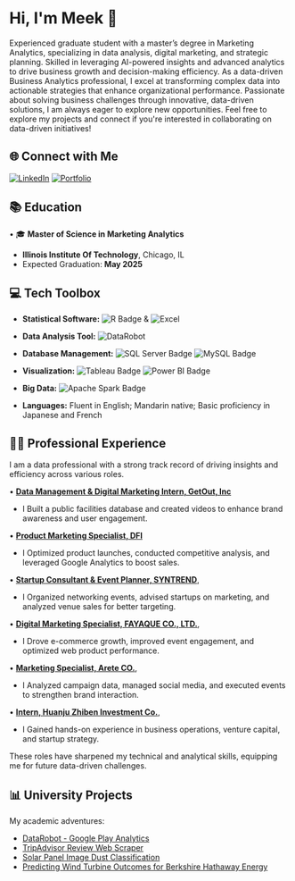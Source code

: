 # Hi, I'm Meek 👋

Experienced graduate student with a master’s degree in Marketing Analytics, specializing in data analysis, digital marketing, and strategic planning. Skilled in leveraging AI-powered insights and advanced analytics to drive business growth and decision-making efficiency.
As a data-driven Business Analytics professional, I excel at transforming complex data into actionable strategies that enhance organizational performance. Passionate about solving business challenges through innovative, data-driven solutions, I am always eager to explore new opportunities.
Feel free to explore my projects and connect if you're interested in collaborating on data-driven initiatives!

## 🌐 Connect with Me

[![LinkedIn](https://img.shields.io/badge/LinkedIn-Connect-blue?style=for-the-badge&logo=linkedin)](https://www.linkedin.com/in/tachin/)           [![Portfolio](https://img.shields.io/badge/Portfolio-Visit-ff69b4?style=for-the-badge&logo=google-chrome)](https://sites.google.com/view/gonzalo-valdenebro/home)

## 📚 Education

• 🎓 **Master of Science in Marketing Analytics**
  - **Illinois Institute Of Technology**, Chicago, IL
  - Expected Graduation: **May 2025**

## 💻 Tech Toolbox

- **Statistical Software:**  ![R Badge](https://img.shields.io/badge/R-%23276DC3?style=flat&logo=R&logoColor=white) & ![Excel](https://img.shields.io/badge/Excel%20-%20light%20green?style=flat)

- **Data Analysis Tool:** ![DataRobot](https://img.shields.io/badge/DataRobot%20-%20purple?style=flat)

- **Database Management:** ![SQL Server Badge](https://img.shields.io/badge/SQL%20Server-%23CC2927?style=flat&logo=microsoft-sql-server&logoColor=white) ![MySQL Badge](https://img.shields.io/badge/MySQL-%234479A1?style=flat&logo=mysql&logoColor=white) 

- **Visualization:** ![Tableau Badge](https://img.shields.io/badge/Tableau-%23E97627?style=flat&logo=tableau&logoColor=white)
![Power BI Badge](https://img.shields.io/badge/Power%20BI-%23F2C811?style=flat&logo=power-bi&logoColor=black)
- **Big Data:** ![Apache Spark Badge](https://img.shields.io/badge/Apache%20Spark-%23E25A1C?style=flat&logo=apache-spark&logoColor=white)
- **Languages:** Fluent in English; Mandarin native; Basic proficiency in Japanese and French


## 👨‍💼 Professional Experience

I am a data professional with a strong track record of driving insights and efficiency across various roles.

• **[Data Management & Digital Marketing Intern, GetOut, Inc](https://sites.google.com/d/185JFTGI6dKBHoIgy86Nrrn3KyNdDj55Q/p/1JP5rQLdW1SgI6cHVirWKVrrGF_laRfsF/edit?authuser=1)**
- I Built a public facilities database and created videos to enhance brand awareness and user engagement.

• **[Product Marketing Specialist, DFI](https://sites.google.com/d/185JFTGI6dKBHoIgy86Nrrn3KyNdDj55Q/p/1NGu1jWm7zG-zszfM0uZmChwsfr-ytjzg/edit?authuser=1)**
- I Optimized product launches, conducted competitive analysis, and leveraged Google Analytics to boost sales.

• **[Startup Consultant & Event Planner, SYNTREND](https://sites.google.com/d/185JFTGI6dKBHoIgy86Nrrn3KyNdDj55Q/p/1NGu1jWm7zG-zszfM0uZmChwsfr-ytjzg/edit?authuser=1)**, 
- I Organized networking events, advised startups on marketing, and analyzed venue sales for better targeting.

• **[Digital Marketing Specialist, FAYAQUE CO., LTD.](https://sites.google.com/d/185JFTGI6dKBHoIgy86Nrrn3KyNdDj55Q/p/1NGu1jWm7zG-zszfM0uZmChwsfr-ytjzg/edit?authuser=1)**, 
- I Drove e-commerce growth, improved event engagement, and optimized web product performance.

• **[Marketing Specialist, Arete CO.](https://sites.google.com/d/185JFTGI6dKBHoIgy86Nrrn3KyNdDj55Q/p/1NGu1jWm7zG-zszfM0uZmChwsfr-ytjzg/edit?authuser=1)**, 
- I Analyzed campaign data, managed social media, and executed events to strengthen brand interaction.

• **[Intern, Huanju Zhiben Investment Co.](https://sites.google.com/d/185JFTGI6dKBHoIgy86Nrrn3KyNdDj55Q/p/1NGu1jWm7zG-zszfM0uZmChwsfr-ytjzg/edit?authuser=1)**, 
- I Gained hands-on experience in business operations, venture capital, and startup strategy.

These roles have sharpened my technical and analytical skills, equipping me for future data-driven challenges.

## 📊 University Projects

My academic adventures:

- [DataRobot - Google Play Analytics](https://github.com/tachinho324/DataRobot_Google-Play-Analytics/tree/main)
- [TripAdvisor Review Web Scraper](https://github.com/gonzalovaldenebro/TripAdvisorReviewsWebScrapper)
- [Solar Panel Image Dust Classification](https://github.com/gonzalovaldenebro/Solar_Pannel_Dust_Classification)
- [Predicting Wind Turbine Outcomes for Berkshire Hathaway Energy](https://github.com/gonzalovaldenebro/DataAnalyticsCapstone)
